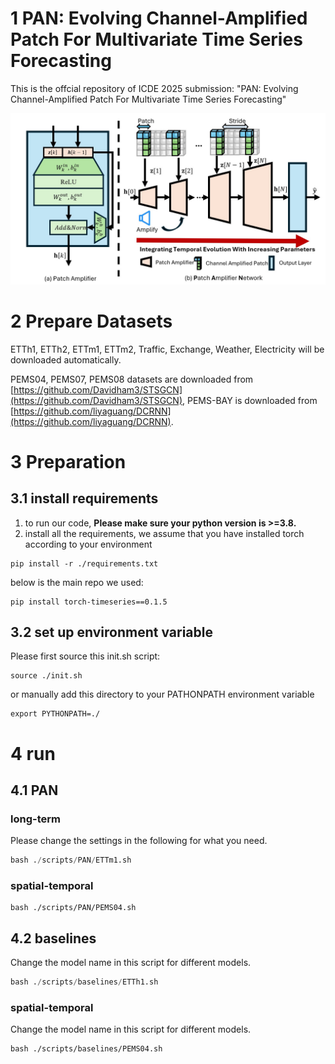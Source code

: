 

# 1 PAN: Evolving Channel-Amplified Patch For Multivariate Time Series Forecasting

This is the offcial repository of ICDE 2025 submission:  "PAN: Evolving Channel-Amplified Patch For
Multivariate Time Series Forecasting"

![PAN](./fig/overview.jpg)



# 2 Prepare Datasets

ETTh1, ETTh2, ETTm1, ETTm2, Traffic, Exchange, Weather, Electricity will be downloaded automatically.

PEMS04, PEMS07, PEMS08 datasets are downloaded from [https://github.com/Davidham3/STSGCN](https://github.com/Davidham3/STSGCN), PEMS-BAY is downloaded from [https://github.com/liyaguang/DCRNN](https://github.com/liyaguang/DCRNN).

# 3 Preparation

## 3.1 install requirements

1. to run our code, **Please make sure your python version is >=3.8.**
2. install all the requirements, we assume that you have installed torch according to your environment
```
pip install -r ./requirements.txt
```

below is the main repo we used:
```
pip install torch-timeseries==0.1.5
```


## 3.2 set up environment variable

Please first source this init.sh script:

```
source ./init.sh 
```

or manually add this directory to your PATHONPATH environment variable

```
export PYTHONPATH=./
```


# 4 run 

## 4.1 PAN

### long-term 
Please change the settings in the following for what you need.
```python
bash ./scripts/PAN/ETTm1.sh
```
### spatial-temporal 

```
bash ./scripts/PAN/PEMS04.sh
```

## 4.2 baselines
Change the model name in this script for different models.
```python
bash ./scripts/baselines/ETTh1.sh
```
### spatial-temporal 
Change the model name in this script for different models.
```
bash ./scripts/baselines/PEMS04.sh
```




